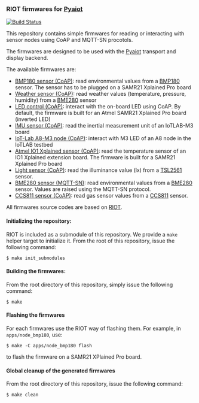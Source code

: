 ### RIOT firmwares for [Pyaiot](https://github.com/pyaiot/pyaiot)

[![Build Status](https://travis-ci.org/pyaiot/riot-firmwares.svg?branch=master)](https://travis-ci.org/pyaiot/riot-firmwares)

This repository contains simple firmwares for reading or interacting with
sensor nodes using CoAP and MQTT-SN procotols.

The firmwares are designed to be used with the
[Pyaiot](https://github.com/pyaiot/pyaiot) transport and display backend.

The available firmwares are:
* [BMP180 sensor (CoAP)](apps/node_bmp180): read environmental values from a
  [BMP180](https://www.bosch-sensortec.com/bst/products/all_products/bmp180)
  sensor.
  The sensor has to be plugged on a SAMR21 Xplained Pro board
* [Weather sensor (CoAP)](apps/node_bme180): read weather values (temperature,
  pressure, humidity) from a
  [BME280](https://www.bosch-sensortec.com/bst/products/all_products/bme280)
  sensor
* [LED control (CoAP)](apps/node_leds): interact with the on-board LED using CoAP.
  By default, the firmware is built for an Atmel SAMR21 Xplained Pro board
  (inverted LED)
* [IMU sensor (CoAP)](aps/node_imu): read the inertial measurement unit of an
  IoTLAB-M3 board
* [IoT-Lab A8-M3 node (CoAP)](apps/node_iotlab_a8_m3): interact with M3 LED of an
  A8 node in the IoTLAB testbed
* [Atmel IO1 Xplained sensor (CoAP)](apps/node_io1_xplained): read the temperature
  sensor of an IO1 Xplained extension board. The firmware is built for a SAMR21
  Xplained Pro board
* [Light sensor (CoAP)](apps/node_tsl2561): read the illuminance value (lx) from a
  [TSL2561](http://ams.com/eng/Products/Light-Sensors/Ambient-Light-Sensors/TSL2561/TSL2560-TSL2561-Datasheet)
  sensor.
* [BME280 sensor (MQTT-SN)](apps/node_mqtt_bme280): read environmental values
  from a
  [BME280](https://www.bosch-sensortec.com/bst/products/all_products/bme280)
  sensor. Values are raised using the MQTT-SN protocol.
* [CCS811 sensor (CoAP)](apps/node_ccs811): read gas sensor values from a
  [CCS811](https://ams.com/ccs811) sensor.

All firmwares source codes are based on [RIOT](https://github.com/RIOT-OS/RIOT).

#### Initializing the repository:

RIOT is included as a submodule of this repository. We provide a `make` helper
target to initialize it.
From the root of this repository, issue the following command:

    $ make init_submodules


#### Building the firmwares:

From the root directory of this repository, simply issue the following command:

    $ make


#### Flashing the firmwares

For each firmwares use the RIOT way of flashing them. For example, in
`apps/node_bmp180`, use:

    $ make -C apps/node_bmp180 flash

to flash the firmware on a SAMR21 XPlained Pro board.

#### Global cleanup of the generated firmwares

From the root directory of this repository, issue the following command:

    $ make clean
